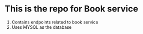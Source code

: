 # This is the repo for Book service
1. Contains endpoints related to book service
2. Uses MYSQL as the database